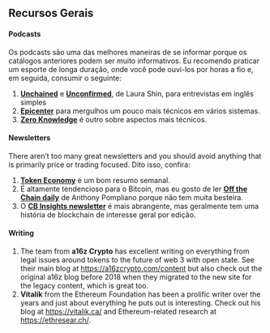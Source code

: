 ## Recursos Gerais

#### Podcasts

Os podcasts são uma das melhores maneiras de se informar porque os catálogos anteriores podem ser muito informativos. Eu recomendo praticar um esporte de longa duração, onde você pode ouvi-los por horas a fio e, em seguida, consumir o seguinte:

1. **[Unchained](http://unchainedpodcast.co/)** e **[Unconfirmed](https://unconfirmed.libsyn.com/)**, de Laura Shin, para entrevistas em inglês simples
2. **[Epicenter](https://epicenter.tv/)** para mergulhos um pouco mais técnicos em vários sistemas.
3. **[Zero Knowledge](https://www.zeroknowledge.fm/)** é outro sobre aspectos mais técnicos.

#### Newsletters

There aren’t too many great newsletters and you should avoid anything that is primarily price or trading focused. Dito isso, confira:

1. **[Token Economy](http://weekly.tokeneconomy.co/)** é um bom resumo semanal.
2. É altamente tendencioso para o Bitcoin, mas eu gosto de ler **[Off the Chain daily](https://offthechain.substack.com/)** de Anthony Pompliano porque não tem muita besteira.
3. O **[CB Insights newsletter](https://www.cbinsights.com/newsletter)** é mais abrangente, mas geralmente tem uma história de blockchain de interesse geral por edição.

#### Writing

1. The team from **a16z Crypto** has excellent writing on everything from legal issues around tokens to the future of web 3 with open state. See their main blog at https://a16zcrypto.com/content but also check out the original a16z blog before 2018 when they migrated to the new site for the legacy content, which is great too.
2. **Vitalik** from the Ethereum Foundation has been a prolific writer over the years and just about everything he puts out is interesting. Check out his blog at https://vitalik.ca/ and Ethereum-related research at https://ethresear.ch/.
